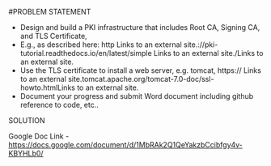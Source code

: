 #PROBLEM STATEMENT

- Design and build a PKI infrastructure that includes Root CA, Signing CA, and TLS Certificate,
- E.g., as described here: http Links to an external site.://pki-tutorial.readthedocs.io/en/latest/simple Links to an external site./Links to an external site.
- Use the TLS certificate to install a web server, e.g. tomcat, https:// Links to an external site.tomcat.apache.org/tomcat-7.0-doc/ssl-howto.htmlLinks to an external site.
- Document your progress and submit Word document including github reference to code, etc..

SOLUTION

Google Doc Link - https://docs.google.com/document/d/1MbRAk2Q1QeYakzbCcibfgy4v-KBYHLb0/

